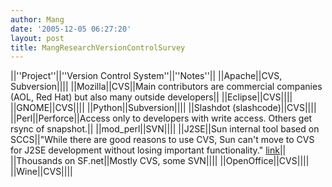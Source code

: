 ```yaml
---
author: Mang
date: '2005-12-05 06:27:20'
layout: post
title: MangResearchVersionControlSurvey
---
```


||''Project''||''Version Control System''||''Notes''||
||Apache||CVS, Subversion||||
||Mozilla||CVS||Main contributors are commercial companies (AOL, Red Hat) but also many outside developers||
||Eclipse||CVS||||
||GNOME||CVS||||
||Python||Subversion||||
||Slashdot (slashcode)||CVS||||
||Perl||Perforce||Access only to developers with write access. Others get rsync of snapshot.||
||mod_perl||SVN||||
||J2SE||Sun internal tool based on SCCS||"While there are good reasons to use CVS, Sun can't move to CVS for J2SE development without losing important functionality." [link](https://mustang.dev.java.net/faq.html)||
||Thousands on SF.net||Mostly CVS, some SVN||||
||OpenOffice||CVS||||
||Wine||CVS||||
